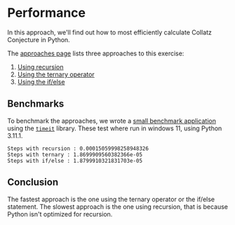 # Performance

In this approach, we'll find out how to most efficiently calculate Collatz Conjecture in Python.

The [approaches page][approaches] lists three approaches to this exercise:

1. [Using recursion][approach-recursion]
2. [Using the ternary operator][approach-ternary-operator]
3. [Using the if/else][approach-if-else]

## Benchmarks

To benchmark the approaches, we wrote a [small benchmark application][benchmark-application] using the [`timeit`][timeit] library.
These test where run in windows 11, using Python 3.11.1.

```
Steps with recursion : 0.00015059998258948326
Steps with ternary : 1.8699909560382366e-05
Steps with if/else : 1.8799910321831703e-05
```

## Conclusion

The fastest approach is the one using the ternary operator or the if/else statement.
The slowest approach is the one using recursion, that is because Python isn't optimized for recursion.

[approaches]: https://exercism.org/tracks/python/exercises/collatz-conjecture/approaches
[approach-if-else]: https://exercism.org/tracks/python/exercises/collatz-conjecture/approaches/if-else
[approach-ternary-operator]: https://exercism.org/tracks/python/exercises/collatz-conjecture/approaches/ternary-operator
[approach-recursion]: https://exercism.org/tracks/python/exercises/collatz-conjecture/approaches/recursion
[benchmark-application]: https://github.com/exercism/python/blob/main/exercises/practice/collatz-conjecture/.articles/performance/code/Benchmark.py
[timeit]: https://docs.python.org/3/library/timeit.html
